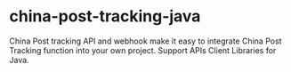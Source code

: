 # china-post-tracking-java
China Post tracking API and webhook make it easy to integrate China Post Tracking function into your own project. Support APIs Client Libraries for Java.
